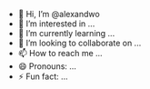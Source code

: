 - 👋 Hi, I’m @alexandwo
- 👀 I’m interested in ...
- 🌱 I’m currently learning ...
- 💞️ I’m looking to collaborate on ...
- 📫 How to reach me ...
- 😄 Pronouns: ...
- ⚡ Fun fact: ...

<!---
alexandwo/alexandwo is a ✨ special ✨ repository because its `README.md` (this file) appears on your GitHub profile.
You can click the Preview link to take a look at your changes.
--->
